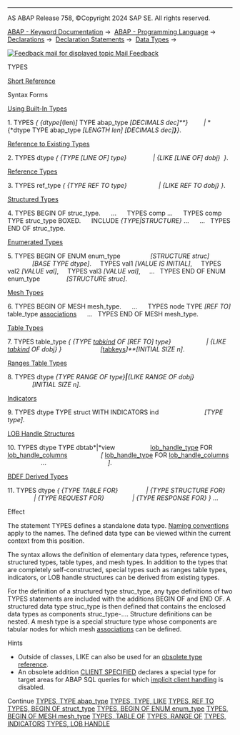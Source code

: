   

* * *

AS ABAP Release 758, ©Copyright 2024 SAP SE. All rights reserved.

[ABAP - Keyword Documentation](https://help.sap.com/doc/abapdocu_latest_index_htm/latest/en-US/abenabap.htm) →  [ABAP - Programming Language](https://help.sap.com/doc/abapdocu_latest_index_htm/latest/en-US/abenabap_reference.htm) →  [Declarations](https://help.sap.com/doc/abapdocu_latest_index_htm/latest/en-US/abendeclarations.htm) →  [Declaration Statements](https://help.sap.com/doc/abapdocu_latest_index_htm/latest/en-US/abenabap_declarations.htm) →  [Data Types](https://help.sap.com/doc/abapdocu_latest_index_htm/latest/en-US/abentypes_statements.htm) → 

 [![](Mail.gif?object=Mail.gif "Feedback mail for displayed topic") Mail Feedback](mailto:f1_help@sap.com?subject=Feedback%20on%20ABAP%20Documentation&body=Document:%20TYPES%2C%20ABAPTYPES%2C%20758%0D%0A%0D%0AError:%0D%0A%0D%0A%0D%0A%0D%0ASuggestion%20for%20improvement:)

TYPES

[Short Reference](https://help.sap.com/doc/abapdocu_latest_index_htm/latest/en-US/abaptypes_shortref.htm)

Syntax Forms

[Using Built-In Types](https://help.sap.com/doc/abapdocu_latest_index_htm/latest/en-US/abaptypes_simple.htm)

1\. TYPES *{* *{*dtype*\[*(len)*\]* TYPE abap\_type *\[*DECIMALS dec*\]**}*
        *|* *{*dtype TYPE abap\_type *\[*LENGTH len*\]* *\[*DECIMALS dec*\]**}**}*.

[Reference to Existing Types](https://help.sap.com/doc/abapdocu_latest_index_htm/latest/en-US/abaptypes_referring.htm)

2\. TYPES dtype *{* *{*TYPE *\[*LINE OF*\]* type*}*
              *|* *{*LIKE *\[*LINE OF*\]* dobj*}*  *}*.

[Reference Types](https://help.sap.com/doc/abapdocu_latest_index_htm/latest/en-US/abaptypes_references.htm)

3\. TYPES ref\_type *{* *{*TYPE REF TO type*}*
                 *|* *{*LIKE REF TO dobj*}* *}*.

[Structured Types](https://help.sap.com/doc/abapdocu_latest_index_htm/latest/en-US/abaptypes_struc.htm)

4\. TYPES BEGIN OF struc\_type.
     ...
     TYPES comp ...
     TYPES comp TYPE struc\_type BOXED.
     INCLUDE *{*TYPE*|*STRUCTURE*}* ...
     ...
  TYPES END OF struc\_type.

[Enumerated Types](https://help.sap.com/doc/abapdocu_latest_index_htm/latest/en-US/abaptypes_enum.htm)

5\. TYPES BEGIN OF ENUM enum\_type
                *\[*STRUCTURE struc*\]*
                *\[*BASE TYPE dtype*\]*.
    TYPES val1 *\[*VALUE IS INITIAL*\]*,
    TYPES val2 *\[*VALUE val*\]*,
    TYPES val3 *\[*VALUE val*\]*,
    ...
  TYPES END OF ENUM enum\_type
              *\[*STRUCTURE struc*\]*.

[Mesh Types](https://help.sap.com/doc/abapdocu_latest_index_htm/latest/en-US/abaptypes_mesh.htm)

6\. TYPES BEGIN OF MESH mesh\_type.
     ...
     TYPES node TYPE *\[*REF TO*\]* table\_type [associations](https://help.sap.com/doc/abapdocu_latest_index_htm/latest/en-US/abaptypes_mesh_association.htm)
     ...
  TYPES END OF MESH mesh\_type.

[Table Types](https://help.sap.com/doc/abapdocu_latest_index_htm/latest/en-US/abaptypes_itab.htm)

7\. TYPES table\_type *{* *{*TYPE [tabkind](https://help.sap.com/doc/abapdocu_latest_index_htm/latest/en-US/abaptypes_tabcat.htm) OF *\[*REF TO*\]* type*}*
                   *|* *{*LIKE [tabkind](https://help.sap.com/doc/abapdocu_latest_index_htm/latest/en-US/abaptypes_tabcat.htm) OF dobj*}* *}*
                     *\[*[tabkeys](https://help.sap.com/doc/abapdocu_latest_index_htm/latest/en-US/abaptypes_keydef.htm)*\]**\[*INITIAL SIZE n*\]*.

[Ranges Table Types](https://help.sap.com/doc/abapdocu_latest_index_htm/latest/en-US/abaptypes_ranges.htm)

8\. TYPES dtype *{*TYPE RANGE OF type*}**|**{*LIKE RANGE OF dobj*}*
              *\[*INITIAL SIZE n*\]*.

[Indicators](https://help.sap.com/doc/abapdocu_latest_index_htm/latest/en-US/abaptypes_indicators.htm)

9\. TYPES dtype TYPE struct WITH INDICATORS ind
                         *\[*TYPE type*\]*.

[LOB Handle Structures](https://help.sap.com/doc/abapdocu_latest_index_htm/latest/en-US/abaptypes_lob_handle.htm)

10\. TYPES dtype TYPE dbtab*|*view
                   [lob\_handle\_type](https://help.sap.com/doc/abapdocu_latest_index_htm/latest/en-US/abaptypes_lob_handle_type.htm) FOR [lob\_handle\_columns](https://help.sap.com/doc/abapdocu_latest_index_htm/latest/en-US/abaptypes_lob_handle_columns.htm)
                  *\[* [lob\_handle\_type](https://help.sap.com/doc/abapdocu_latest_index_htm/latest/en-US/abaptypes_lob_handle_type.htm) FOR [lob\_handle\_columns](https://help.sap.com/doc/abapdocu_latest_index_htm/latest/en-US/abaptypes_lob_handle_columns.htm)
                   ...                                   *\]*.

[BDEF Derived Types](https://help.sap.com/doc/abapdocu_latest_index_htm/latest/en-US/abenrpm_derived_types.htm)

11\. TYPES dtype *{* *{*TYPE TABLE FOR*}*
               *|* *{*TYPE STRUCTURE FOR*}*
               *|* *{*TYPE REQUEST FOR*}*
               *|* *{*TYPE RESPONSE FOR*}* *}* ...

Effect

The statement TYPES defines a standalone data type. [Naming conventions](https://help.sap.com/doc/abapdocu_latest_index_htm/latest/en-US/abennaming_conventions.htm) apply to the names. The defined data type can be viewed within the current context from this position.

The syntax allows the definition of elementary data types, reference types, structured types, table types, and mesh types. In addition to the types that are completely self-constructed, special types such as ranges table types, indicators, or LOB handle structures can be derived from existing types.

For the definition of a structured type struc\_type, any type definitions of two TYPES statements are included with the additions BEGIN OF and END OF. A structured data type struc\_type is then defined that contains the enclosed data types as components struc\_type-.... Structure definitions can be nested. A mesh type is a special structure type whose components are tabular nodes for which mesh [associations](https://help.sap.com/doc/abapdocu_latest_index_htm/latest/en-US/abenmesh_association_glosry.htm "Glossary Entry") can be defined.

Hints

-   Outside of classes, LIKE can also be used for an [obsolete type reference](https://help.sap.com/doc/abapdocu_latest_index_htm/latest/en-US/abenlike_obsolete.htm).
-   An obsolete addition [CLIENT SPECIFIED](https://help.sap.com/doc/abapdocu_latest_index_htm/latest/en-US/abaptypes_client_specified.htm) declares a special type for target areas for ABAP SQL queries for which [implicit client handling](https://help.sap.com/doc/abapdocu_latest_index_htm/latest/en-US/abenabap_sql_client_handling.htm) is disabled.

Continue
[TYPES, TYPE abap\_type](https://help.sap.com/doc/abapdocu_latest_index_htm/latest/en-US/abaptypes_simple.htm)
[TYPES, TYPE, LIKE](https://help.sap.com/doc/abapdocu_latest_index_htm/latest/en-US/abaptypes_referring.htm)
[TYPES, REF TO](https://help.sap.com/doc/abapdocu_latest_index_htm/latest/en-US/abaptypes_references.htm)
[TYPES, BEGIN OF struct\_type](https://help.sap.com/doc/abapdocu_latest_index_htm/latest/en-US/abaptypes_struc.htm)
[TYPES, BEGIN OF ENUM enum\_type](https://help.sap.com/doc/abapdocu_latest_index_htm/latest/en-US/abaptypes_enum.htm)
[TYPES, BEGIN OF MESH mesh\_type](https://help.sap.com/doc/abapdocu_latest_index_htm/latest/en-US/abaptypes_mesh.htm)
[TYPES, TABLE OF](https://help.sap.com/doc/abapdocu_latest_index_htm/latest/en-US/abaptypes_itab.htm)
[TYPES, RANGE OF](https://help.sap.com/doc/abapdocu_latest_index_htm/latest/en-US/abaptypes_ranges.htm)
[TYPES, INDICATORS](https://help.sap.com/doc/abapdocu_latest_index_htm/latest/en-US/abaptypes_indicators.htm)
[TYPES, LOB HANDLE](https://help.sap.com/doc/abapdocu_latest_index_htm/latest/en-US/abaptypes_lob_handle.htm)
